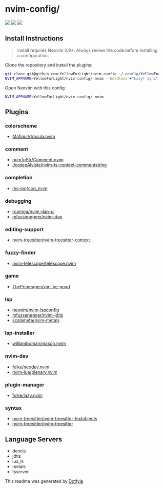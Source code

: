 # nvim-config/

<a href="https://dotfyle.com/YellowForLight/nvim-config"><img src="https://dotfyle.com/YellowForLight/nvim-config/badges/plugins?style=flat" /></a>
<a href="https://dotfyle.com/YellowForLight/nvim-config"><img src="https://dotfyle.com/YellowForLight/nvim-config/badges/leaderkey?style=flat" /></a>
<a href="https://dotfyle.com/YellowForLight/nvim-config"><img src="https://dotfyle.com/YellowForLight/nvim-config/badges/plugin-manager?style=flat" /></a>


## Install Instructions

 > Install requires Neovim 0.9+. Always review the code before installing a configuration.

Clone the repository and install the plugins:

```sh
git clone git@github.com:YellowForLight/nvim-config ~/.config/YellowForLight/nvim-config
NVIM_APPNAME=YellowForLight/nvim-config/ nvim --headless +"Lazy! sync" +qa
```

Open Neovim with this config:

```sh
NVIM_APPNAME=YellowForLight/nvim-config/ nvim
```

## Plugins

### colorscheme

+ [Mofiqul/dracula.nvim](https://dotfyle.com/plugins/Mofiqul/dracula.nvim)
### comment

+ [numToStr/Comment.nvim](https://dotfyle.com/plugins/numToStr/Comment.nvim)
+ [JoosepAlviste/nvim-ts-context-commentstring](https://dotfyle.com/plugins/JoosepAlviste/nvim-ts-context-commentstring)
### completion

+ [ms-jpq/coq_nvim](https://dotfyle.com/plugins/ms-jpq/coq_nvim)
### debugging

+ [rcarriga/nvim-dap-ui](https://dotfyle.com/plugins/rcarriga/nvim-dap-ui)
+ [mfussenegger/nvim-dap](https://dotfyle.com/plugins/mfussenegger/nvim-dap)
### editing-support

+ [nvim-treesitter/nvim-treesitter-context](https://dotfyle.com/plugins/nvim-treesitter/nvim-treesitter-context)
### fuzzy-finder

+ [nvim-telescope/telescope.nvim](https://dotfyle.com/plugins/nvim-telescope/telescope.nvim)
### game

+ [ThePrimeagen/vim-be-good](https://dotfyle.com/plugins/ThePrimeagen/vim-be-good)
### lsp

+ [neovim/nvim-lspconfig](https://dotfyle.com/plugins/neovim/nvim-lspconfig)
+ [mfussenegger/nvim-jdtls](https://dotfyle.com/plugins/mfussenegger/nvim-jdtls)
+ [scalameta/nvim-metals](https://dotfyle.com/plugins/scalameta/nvim-metals)
### lsp-installer

+ [williamboman/mason.nvim](https://dotfyle.com/plugins/williamboman/mason.nvim)
### nvim-dev

+ [folke/neodev.nvim](https://dotfyle.com/plugins/folke/neodev.nvim)
+ [nvim-lua/plenary.nvim](https://dotfyle.com/plugins/nvim-lua/plenary.nvim)
### plugin-manager

+ [folke/lazy.nvim](https://dotfyle.com/plugins/folke/lazy.nvim)
### syntax

+ [nvim-treesitter/nvim-treesitter-textobjects](https://dotfyle.com/plugins/nvim-treesitter/nvim-treesitter-textobjects)
+ [nvim-treesitter/nvim-treesitter](https://dotfyle.com/plugins/nvim-treesitter/nvim-treesitter)
## Language Servers

+ denols
+ jdtls
+ lua_ls
+ metals
+ tsserver


 This readme was generated by [Dotfyle](https://dotfyle.com)